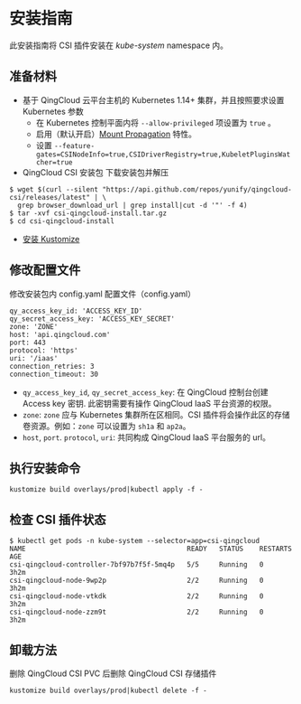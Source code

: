 # 安装指南
此安装指南将 CSI 插件安装在 *kube-system* namespace 内。

## 准备材料
- 基于 QingCloud 云平台主机的 Kubernetes 1.14+ 集群，并且按照要求设置 Kubernetes 参数
  - 在 Kubernetes 控制平面内将 `--allow-privileged` 项设置为 `true` 。
  - 启用（默认开启）[Mount Propagation](https://kubernetes.io/docs/concepts/storage/volumes/#mount-propagation) 特性。
  - 设置 `--feature-gates=CSINodeInfo=true,CSIDriverRegistry=true,KubeletPluginsWatcher=true`
- QingCloud CSI 安装包
下载安装包并解压
```
$ wget $(curl --silent "https://api.github.com/repos/yunify/qingcloud-csi/releases/latest" | \
  grep browser_download_url | grep install|cut -d '"' -f 4)
$ tar -xvf csi-qingcloud-install.tar.gz
$ cd csi-qingcloud-install
```
- [安装 Kustomize](https://github.com/kubernetes-sigs/kustomize/blob/master/docs/zh/INSTALL.md)

## 修改配置文件
修改安装包内 config.yaml 配置文件（config.yaml）
```
qy_access_key_id: 'ACCESS_KEY_ID'
qy_secret_access_key: 'ACCESS_KEY_SECRET'
zone: 'ZONE'
host: 'api.qingcloud.com'
port: 443
protocol: 'https'
uri: '/iaas'
connection_retries: 3
connection_timeout: 30
```
- `qy_access_key_id`, `qy_secret_access_key`: 在 QingCloud 控制台创建 Access key 密钥. 此密钥需要有操作 QingCloud IaaS 平台资源的权限。
- `zone`: `zone` 应与 Kubernetes 集群所在区相同。CSI 插件将会操作此区的存储卷资源。例如：`zone` 可以设置为 `sh1a` 和 `ap2a`。
- `host`, `port`. `protocol`, `uri`: 共同构成 QingCloud IaaS 平台服务的 url。

## 执行安装命令
```
kustomize build overlays/prod|kubectl apply -f -
```

## 检查 CSI 插件状态
```
$ kubectl get pods -n kube-system --selector=app=csi-qingcloud
NAME                                        READY   STATUS    RESTARTS   AGE
csi-qingcloud-controller-7bf97b7f5f-5mq4p   5/5     Running   0          3h2m
csi-qingcloud-node-9wp2p                    2/2     Running   0          3h2m
csi-qingcloud-node-vtkdk                    2/2     Running   0          3h2m
csi-qingcloud-node-zzm9t                    2/2     Running   0          3h2m
```

## 卸载方法
删除 QingCloud CSI PVC 后删除 QingCloud CSI 存储插件

```
kustomize build overlays/prod|kubectl delete -f -
```
